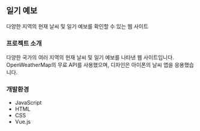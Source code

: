 ## 일기 예보
다양한 지역의 현재 날씨 및 일기 예보를 확인할 수 있는 웹 사이트

### 프로젝트 소개
다양한 국가의 여러 지역의 현재 날씨 및 일기 예보를 나타낸 웹 사이트입니다.
OpenWeatherMap의 무료 API를 사용했으며, 디자인은 아이폰의 날씨 앱을 응용했습니다.

### 개발환경
- JavaScript
- HTML
- CSS
- Vue.js

